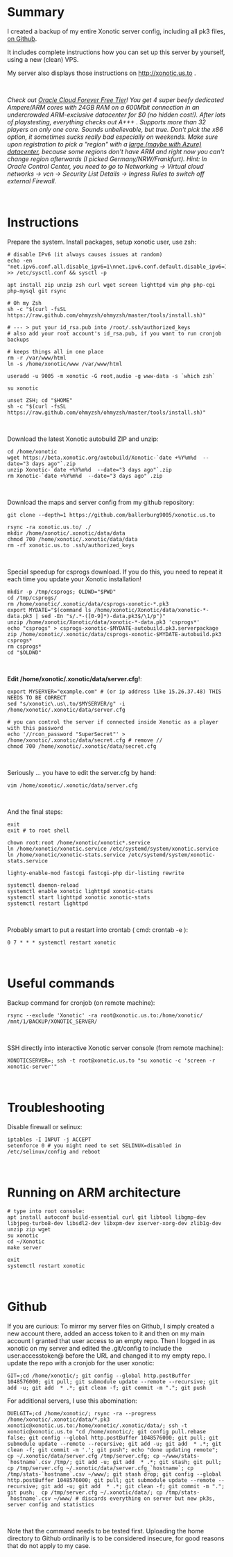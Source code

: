 Summary
=======

I created a backup of my entire Xonotic server config, including all pk3 files, [on Github](https://github.com/ballerburg9005/xonotic.us.to).

It includes complete instructions how you can set up this server by yourself, using a new (clean) VPS.
 
My server also displays those instructions on http://xonotic.us.to .

<br>

*Check out [Oracle Cloud Forever Free Tier](https://www.youtube.com/watch?v=_m21FxvuQ4c)! You get 4 super beefy dedicated Ampere/ARM cores with 24GB RAM on a 600Mbit connection in an undercrowded ARM-exclusive datacenter for $0 (no hidden cost!). After lots of playstesting, everything checks out A+++ . Supports more than 32 players on only one core. Sounds unbelievable, but true. Don't pick the x86 option, it sometimes sucks really bad especially on weekends. Make sure upon registration to pick a "region" with a [large (maybe with Azure) datacenter](https://www.oracle.com/cloud/public-cloud-regions/), because some regions don't have ARM and right now you can't change region afterwards (I picked Germany/NRW/Frankfurt). Hint: In Oracle Control Center, you need to go to Networking -> Virtual cloud networks -> vcn -> Security List Details -> Ingress Rules to switch off external Firewall.*


<p><br>

Instructions
============

Prepare the system. Install packages, setup xonotic user, use zsh:
```
# disable IPv6 (it always causes issues at random)
echo -en "net.ipv6.conf.all.disable_ipv6=1\nnet.ipv6.conf.default.disable_ipv6=1\nnet.ipv6.conf.lo.disable_ipv6=1\n" >> /etc/sysctl.conf && sysctl -p

apt install zip unzip zsh curl wget screen lighttpd vim php php-cgi php-mysql git rsync

# Oh my Zsh
sh -c "$(curl -fsSL https://raw.github.com/ohmyzsh/ohmyzsh/master/tools/install.sh)"

# --- > put your id_rsa.pub into /root/.ssh/authorized_keys
# also add your root account's id_rsa.pub, if you want to run cronjob backups

# keeps things all in one place 
rm -r /var/www/html
ln -s /home/xonotic/www /var/www/html
 
useradd -u 9005 -m xonotic -G root,audio -g www-data -s `which zsh`

su xonotic

unset ZSH; cd "$HOME"
sh -c "$(curl -fsSL https://raw.github.com/ohmyzsh/ohmyzsh/master/tools/install.sh)"
```
<br>

Download the latest Xonotic autobuild ZIP and unzip:
```
cd /home/xonotic
wget https://beta.xonotic.org/autobuild/Xonotic-`date +%Y%m%d  --date="3 days ago"`.zip
unzip Xonotic-`date +%Y%m%d  --date="3 days ago"`.zip
rm Xonotic-`date +%Y%m%d  --date="3 days ago"`.zip
```
<br>

Download the maps and server config from my github repository:
```
git clone --depth=1 https://github.com/ballerburg9005/xonotic.us.to
 
rsync -ra xonotic.us.to/ ./
mkdir /home/xonotic/.xonotic/data/data
chmod 700 /home/xonotic/.xonotic/data/data
rm -rf xonotic.us.to .ssh/authorized_keys
```
<bR>

Special speedup for csprogs download. If you do this, you need to repeat it each time you update your Xonotic installation!
```
mkdir -p /tmp/csprogs; OLDWD="$PWD" 
cd /tmp/csprogs/ 
rm /home/xonotic/.xonotic/data/csprogs-xonotic-*.pk3
export MYDATE="$(command ls /home/xonotic/Xonotic/data/xonotic-*-data.pk3 | sed -En "s/.*-([0-9]*)-data.pk3$/\1/p")"
unzip /home/xonotic/Xonotic/data/xonotic-*-data.pk3 'csprogs*'
echo "csprogs" > csprogs-xonotic-$MYDATE-autobuild.pk3.serverpackage
zip /home/xonotic/.xonotic/data/csprogs-xonotic-$MYDATE-autobuild.pk3 csprogs*
rm csprogs*
cd "$OLDWD"
```
<br>

**Edit /home/xonotic/.xonotic/data/server.cfg!**:
```
export MYSERVER="example.com" # (or ip address like 15.26.37.48) THIS NEEDS TO BE CORRECT
sed "s/xonotic\.us\.to/$MYSERVER/g" -i /home/xonotic/.xonotic/data/server.cfg

# you can control the server if connected inside Xonotic as a player with this password
echo '//rcon_password "SuperSecret"' >  /home/xonotic/.xonotic/data/secret.cfg # remove //
chmod 700 /home/xonotic/.xonotic/data/secret.cfg
```
<bR>

Seriously ... you have to edit the server.cfg by hand:
```
vim /home/xonotic/.xonotic/data/server.cfg
```
<br>

And the final steps:
```
exit
exit # to root shell

chown root:root /home/xonotic/xonotic*.service
ln /home/xonotic/xonotic.service /etc/systemd/system/xonotic.service
ln /home/xonotic/xonotic-stats.service /etc/systemd/system/xonotic-stats.service

lighty-enable-mod fastcgi fastcgi-php dir-listing rewrite

systemctl daemon-reload
systemctl enable xonotic lighttpd xonotic-stats
systemctl start lighttpd xonotic xonotic-stats
systemctl restart lighttpd

```
<br><p>

Probably smart to put a restart into crontab ( cmd: crontab -e ):
```
0 7 * * * systemctl restart xonotic
```
<br><p>

Useful commands
===============

Backup command for cronjob (on remote machine):
```
rsync --exclude 'Xonotic' -ra root@xonotic.us.to:/home/xonotic/ /mnt/1/BACKUP/XONOTIC_SERVER/
```
<br>

SSH directly into interactive Xonotic server console (from remote machine):
```
XONOTICSERVER=; ssh -t root@xonotic.us.to "su xonotic -c 'screen -r xonotic-server'"
```
<br><p> 

Troubleshooting
===============
Disable firewall or selinux:
```
iptables -I INPUT -j ACCEPT
setenforce 0 # you might need to set SELINUX=disabled in /etc/selinux/config and reboot
```
<br><p> 

 
Running on ARM architecture
===========================

```
# type into root console:
apt install autoconf build-essential curl git libtool libgmp-dev libjpeg-turbo8-dev libsdl2-dev libxpm-dev xserver-xorg-dev zlib1g-dev unzip zip wget
su xonotic
cd ~/Xonotic
make server

exit
systemctl restart xonotic
```
<p><br>
 
 
Github
======
If you are curious: To mirror my server files on Github, I simply created a new account there, added an 
access token to it and then on my main account I granted that user access 
to an empty repo. Then I logged in as xonotic on my server and edited the
.git/config to include the user:accesstoken@ before the URL and changed it to my empty repo. I update the repo with a cronjob for the user xonotic: 

```
GIT=;cd /home/xonotic/; git config --global http.postBuffer 1048576000; git pull; git submodule update --remote --recursive; git add -u; git add  * .*; git clean -f; git commit -m "."; git push
```

For additional servers, I use this abomination:
```
DUELGIT=;cd /home/xonotic/; rsync -ra --progress /home/xonotic/.xonotic/data/*.pk3 xonotic@xonotic.us.to:/home/xonotic/.xonotic/data/; ssh -t xonotic@xonotic.us.to "cd /home/xonotic/; git config pull.rebase false; git config --global http.postBuffer 1048576000; git pull; git submodule update --remote --recursive; git add -u; git add  * .*; git clean -f; git commit -m '.'; git push"; echo "done updating remote"; cp ~/.xonotic/data/server.cfg /tmp/server.cfg; cp ~/www/stats-`hostname`.csv /tmp/; git add -u; git add  * .*; git stash; git pull;  cp /tmp/server.cfg ~/.xonotic/data/server.cfg_`hostname`; cp /tmp/stats-`hostname`.csv ~/www/; git stash drop; git config --global http.postBuffer 1048576000; git pull; git submodule update --remote --recursive; git add -u; git add  * .*; git clean -f; git commit -m "."; git push;  cp /tmp/server.cfg ~/.xonotic/data/; cp /tmp/stats-`hostname`.csv ~/www/ # discards everything on server but new pk3s, server config and statistics
```
<br>

Note that the command needs to be tested first. Uploading the home directory to Github ordinarily is to be considered insecure, for good reasons that do not apply to my case.
<p><br>
